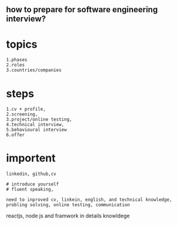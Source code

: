 ## how to prepare for software engineering interview?

# topics

    1.phases
    2.roles
    3.countries/companies

# steps

    1.cv + profile,
    2.screening,
    3.project/online testing,
    4.technical interview,
    5.behavioural interview
    6.offer

# importent

    linkedin, github,cv

    # introduce yourself
    # fluent speaking,

    need to inproved cv, linkein, english, and technical knowledge, probling solving, online testing, communication

reactjs, node js and framwork in details knowldege
